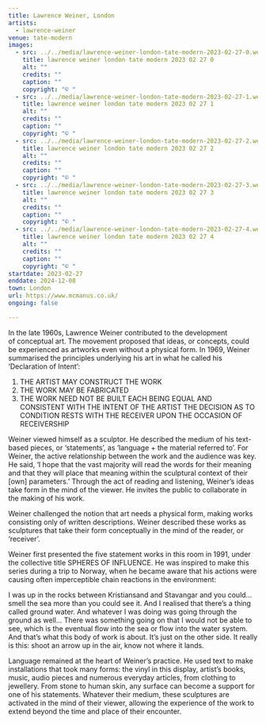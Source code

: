 ```yaml
---
title: Lawrence Weiner, London
artists:
  - lawrence-weiner
venue: tate-modern
images:
  - src: ../../media/lawrence-weiner-london-tate-modern-2023-02-27-0.webp
    title: lawrence weiner london tate modern 2023 02 27 0
    alt: ""
    credits: ""
    caption: ""
    copyright: "© "
  - src: ../../media/lawrence-weiner-london-tate-modern-2023-02-27-1.webp
    title: lawrence weiner london tate modern 2023 02 27 1
    alt: ""
    credits: ""
    caption: ""
    copyright: "© "
  - src: ../../media/lawrence-weiner-london-tate-modern-2023-02-27-2.webp
    title: lawrence weiner london tate modern 2023 02 27 2
    alt: ""
    credits: ""
    caption: ""
    copyright: "© "
  - src: ../../media/lawrence-weiner-london-tate-modern-2023-02-27-3.webp
    title: lawrence weiner london tate modern 2023 02 27 3
    alt: ""
    credits: ""
    caption: ""
    copyright: "© "
  - src: ../../media/lawrence-weiner-london-tate-modern-2023-02-27-4.webp
    title: lawrence weiner london tate modern 2023 02 27 4
    alt: ""
    credits: ""
    caption: ""
    copyright: "© "
startdate: 2023-02-27
enddate: 2024-12-08
town: London
url: https://www.mcmanus.co.uk/
ongoing: false

---
```


In the late 1960s, Lawrence Weiner contributed to the development of conceptual art. The movement proposed that ideas, or concepts, could be experienced as artworks even without a physical form. In 1969, Weiner summarised the principles underlying his art in what he called his ‘Declaration of Intent’:

1. THE ARTIST MAY CONSTRUCT THE WORK
2. THE WORK MAY BE FABRICATED
3. THE WORK NEED NOT BE BUILT
EACH BEING EQUAL AND CONSISTENT WITH THE INTENT
OF THE ARTIST THE DECISION AS TO CONDITION RESTS
WITH THE RECEIVER UPON THE OCCASION OF RECEIVERSHIP

Weiner viewed himself as a sculptor. He described the medium of his text-based pieces, or ‘statements’, as ‘language + the material referred to’. For Weiner, the active relationship between the work and the audience was key. He said, ‘I hope that the vast majority will read the words for their meaning and that they will place that meaning within the sculptural context of their [own] parameters.’ Through the act of reading and listening, Weiner’s ideas take form in the mind of the viewer. He invites the public to collaborate in the making of his work.

Weiner challenged the notion that art needs a physical form, making works consisting only of written descriptions. Weiner described these works as sculptures that take their form conceptually in the mind of the reader, or ‘receiver’.

Weiner first presented the five statement works in this room in 1991, under the collective title SPHERES OF INFLUENCE. He was inspired to make this series during a trip to Norway, when he became aware that his actions were causing often imperceptible chain reactions in the environment:

I was up in the rocks between Kristiansand and Stavangar and you could... smell the sea more than you could see it. And I realised that there’s a thing called ground water. And whatever I was doing was going through the ground as well... There was something going on that I would not be able to see, which is the eventual flow into the sea or flow into the water system. And that’s what this body of work is about. It’s just on the other side. It really is this: shoot an arrow up in the air, know not where it lands.

Language remained at the heart of Weiner’s practice. He used text to make installations that took many forms: the vinyl in this display, artist’s books, music, audio pieces and numerous everyday articles, from clothing to jewellery. From stone to human skin, any surface can become a support for one of his statements. Whatever their medium, these sculptures are activated in the mind of their viewer, allowing the experience of the work to extend beyond the time and place of their encounter.